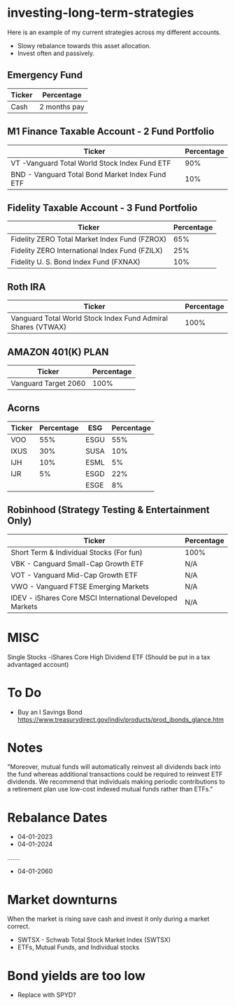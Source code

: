 # investing-long-term-strategies
Here is an example of my current strategies across my different accounts. 
- Slowy rebalance towards this asset allocation. 
- Invest often and passively. 
## Emergency Fund

| Ticker      | Percentage  |
| ----------- | ----------- |
| Cash| 2 months pay         |
## M1 Finance Taxable Account - 2 Fund Portfolio

| Ticker      | Percentage  |
| ----------- | ----------- |
| VT -Vanguard Total World Stock Index Fund ETF | 90%         |
| BND - Vanguard Total Bond Market Index Fund ETF       |10%          |

## Fidelity Taxable Account - 3 Fund Portfolio 
| Ticker      | Percentage  |
| ----------- | ----------- |
| Fidelity ZERO Total Market Index Fund (FZROX) | 65% |
| Fidelity ZERO International Index Fund (FZILX) | 25% |
| Fidelity U. S. Bond Index Fund (FXNAX) | 10%         |

## Roth IRA  
| Ticker      | Percentage  |
| ----------- | ----------- |
|Vanguard Total World Stock Index Fund Admiral Shares (VTWAX)| 100%|

## AMAZON 401(K) PLAN 
| Ticker      | Percentage  |
| ----------- | ----------- |
| Vanguard Target 2060       | 100%        |
## Acorns
| Ticker      | Percentage  | ESG | Percentage | 
| ----------- | ----------- |----------- | ----------- |
| VOO      | 55%        |ESGU | 55% | 
| IXUS    | 30%        |SUSA | 10%| 
| IJH     | 10%        |ESML| 5% | 
| IJR     | 5%        |ESGD |22% | 
|   |         |ESGE | 8% | 
## Robinhood (Strategy Testing & Entertainment Only) 
| Ticker      | Percentage  |
| ----------- | ----------- |
| Short Term & Individual Stocks (For fun)  | 100%        |
| VBK - Canguard Small-Cap Growth ETF  | N/A     |
| VOT - Vanguard Mid-Cap Growth ETF  | N/A     |
| VWO - Vanguard FTSE Emerging Markets | N/A   |
| IDEV - iShares Core MSCI International Developed Markets  | N/A   |
# MISC 
Single Stocks 
-iShares Core High Dividend ETF (Should be put in a tax advantaged account) 
# To Do 
 - Buy an I Savings Bond https://www.treasurydirect.gov/indiv/products/prod_ibonds_glance.htm 
# Notes 
"Moreover, mutual funds will automatically
reinvest all dividends back into the fund whereas additional
transactions could be required to reinvest ETF dividends. We
recommend that individuals making periodic contributions to a
retirement plan use low-cost indexed mutual funds rather than
ETFs."
# Rebalance Dates 
- 04-01-2023
- 04-01-2024


.......
- 04-01-2060

# Market downturns
When the market is rising save cash and invest it only during a market correct. 
- SWTSX - Schwab Total Stock Market Index (SWTSX) 
- ETFs, Mutual Funds, and Individual stocks 
# Bond yields are too low 
- Replace with SPYD? 
